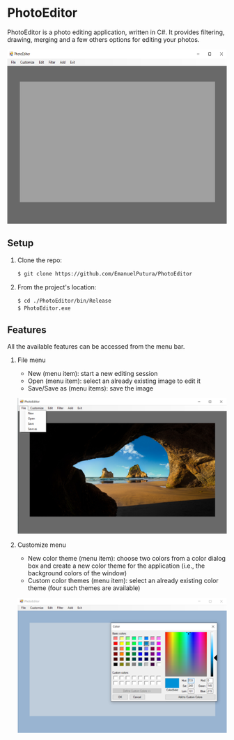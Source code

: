 # PhotoEditor
 PhotoEditor is a photo editing application, written in C#. It provides filtering, drawing, merging and a few others options for editing your photos.
 
  <!-- ![Startup](https://github.com/EmanuelPutura/PhotoEditor/blob/main/img/startup.png) -->
  <p align="center"> <img src="https://github.com/EmanuelPutura/PhotoEditor/blob/main/img/startup.png" height="400"/> </p>


## Setup
 1. Clone the repo:
    ```sh
    $ git clone https://github.com/EmanuelPutura/PhotoEditor
    ```
 2. From the project's location:
    ```sh
    $ cd ./PhotoEditor/bin/Release
    $ PhotoEditor.exe
    ```


## Features
All the available features can be accessed from the menu bar.
1. File menu
   - New (menu item): start a new editing session
   - Open (menu item): select an already existing image to edit it
   - Save/Save as (menu items): save the image

   ![File Menu](https://github.com/EmanuelPutura/PhotoEditor/blob/main/img/file_menu.png)
   
2. Customize menu
   - New color theme (menu item): choose two colors from a color dialog box and create a new color theme for the application (i.e., the background colors of the window)
   - Custom color themes (menu item): select an already existing color theme (four such themes are available)

   ![Customize Menu](https://github.com/EmanuelPutura/PhotoEditor/blob/main/img/customize_menu.png)
